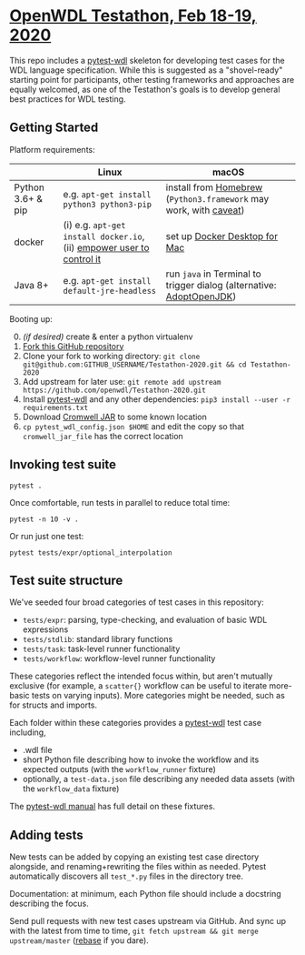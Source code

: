 # [OpenWDL Testathon, Feb 18-19, 2020](https://support.terra.bio/hc/en-us/articles/360039208432-Announcing-the-OpenWDL-Testathon-Feb-18-19-2020)

This repo includes a [pytest-wdl](https://github.com/EliLillyCo/pytest-wdl) skeleton for developing test cases for the WDL language specification. While this is suggested as a "shovel-ready" starting point for participants, other testing frameworks and approaches are equally welcomed, as one of the Testathon's goals is to develop general best practices for WDL testing.

## Getting Started

Platform requirements:

| | Linux | macOS |
| - | ----- | ----- |
| Python 3.6+ & pip | e.g. `apt-get install python3 python3-pip` | install from [Homebrew](https://formulae.brew.sh/formula/python) (`Python3.framework` may work, with [caveat](https://stackoverflow.com/questions/57630314/ssl-certificate-verify-failed-error-with-python3-on-macos-10-15)) |
| docker | (i) e.g. `apt-get install docker.io`, (ii) [empower user to control it](https://docs.docker.com/install/linux/linux-postinstall/) | set up [Docker Desktop for Mac](https://hub.docker.com/editions/community/docker-ce-desktop-mac) |
| Java 8+ | e.g. `apt-get install default-jre-headless` | run `java` in Terminal to trigger dialog (alternative: [AdoptOpenJDK](https://adoptopenjdk.net/?variant=openjdk11&jvmVariant=hotspot)) |

Booting up:

0. *(if desired)* create & enter a python virtualenv
1. [Fork this GitHub repository](https://github.com/openwdl/Testathon-2020)
2. Clone your fork to working directory: 
```git clone git@github.com:GITHUB_USERNAME/Testathon-2020.git && cd Testathon-2020```
3. Add upstream for later use:
```git remote add upstream https://github.com/openwdl/Testathon-2020.git```
4. Install [pytest-wdl](https://pypi.org/project/pytest-wdl/) and any other dependencies:
```pip3 install --user -r requirements.txt```
5. Download [Cromwell JAR](https://github.com/broadinstitute/cromwell/releases/download/48/cromwell-48.jar) to some known location
6. `cp pytest_wdl_config.json $HOME` and edit the copy so that `cromwell_jar_file` has the correct location

## Invoking test suite

```
pytest .
```

Once comfortable, run tests in parallel to reduce total time:

```
pytest -n 10 -v .
```

Or run just one test:

```
pytest tests/expr/optional_interpolation
```

## Test suite structure

We've seeded four broad categories of test cases in this repository:

* `tests/expr`: parsing, type-checking, and evaluation of basic WDL expressions
* `tests/stdlib`: standard library functions
* `tests/task`: task-level runner functionality
* `tests/workflow`: workflow-level runner functionality

These categories reflect the intended focus within, but aren't mutually exclusive (for example, a `scatter{}` workflow can be useful to iterate more-basic tests on varying inputs). More categories might be needed, such as for structs and imports.

Each folder within these categories provides a [pytest-wdl](https://github.com/EliLillyCo/pytest-wdl) test case including,

* .wdl file
* short Python file describing how to invoke the workflow and its expected outputs (with the `workflow_runner` fixture)
* optionally, a `test-data.json` file describing any needed data assets (with the `workflow_data` fixture)

The [pytest-wdl manual](https://pytest-wdl.readthedocs.io/en/stable/index.html) has full detail on these fixtures.

## Adding tests

New tests can be added by copying an existing test case directory alongside, and renaming+rewriting the files within as needed. Pytest automatically discovers all `test_*.py` files in the directory tree.

Documentation: at minimum, each Python file should include a docstring describing the focus.

Send pull requests with new test cases upstream via GitHub. And sync up with the latest from time to time, `git fetch upstream && git merge upstream/master` ([rebase](https://git-scm.com/book/en/v2/Git-Branching-Rebasing) if you dare).
